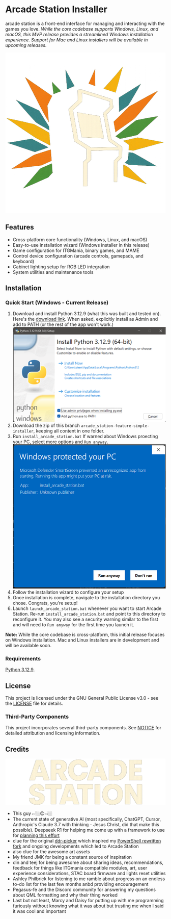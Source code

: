 # Arcade Station Installer

arcade station is a front-end interface for managing and interacting with the games you love.
*While the core codebase supports Windows, Linux, and macOS, this MVP release provides a streamlined Windows installation experience. Support for Mac and Linux installers will be available in upcoming releases.*

![Logo](assets/images/banners/arcade_station_no_text.png)

## Features

- Cross-platform core functionality (Windows, Linux, and macOS)
- Easy-to-use installation wizard (Windows installer in this release)
- Game configuration for ITGMania, binary games, and MAME
- Control device configuration (arcade controls, gamepads, and keyboard)
- Cabinet lighting setup for RGB LED integration
- System utilities and maintenance tools

## Installation

### Quick Start (Windows - Current Release)

1. Download and install Python 3.12.9 (what this was built and tested on). Here's the [download link](https://www.python.org/downloads/release/python-3129/). When asked, explicitly install as Admin and add to PATH (or the rest of the app won't work.)
![Python options](assets/images/readme/python.png)
2. Download the zip of this branch `arcade_station-feature-simple-installer`, keeping all content in one folder.
3. Run `install_arcade_station.bat` If warned about Windows proecting your PC, select more options and `Run anyway`.
![Security warning](assets/images/readme/security-warning.png)
4. Follow the installation wizard to configure your setup
5. Once installation is complete, navigate to the installation directory you chose. Congrats, you're setup!
6. Launch `launch_arcade_station.bat` whenever you want to start Arcade Station. Re-run `install_arcade_station.bat` and point to this directory to reconfigure it.
You may also see a security warning similar to the first and will need to `Run anyway` for the first time you launch it.

**Note:** While the core codebase is cross-platform, this initial release focuses on Windows installation. Mac and Linux installers are in development and will be available soon.

### Requirements

[Python 3.12.9](https://www.python.org/downloads/release/python-3129/).

## License

This project is licensed under the GNU General Public License v3.0 - see the [LICENSE](LICENSE) file for details.

### Third-Party Components

This project incorporates several third-party components. See [NOTICE](NOTICE) for detailed attribution and licensing information.

## Credits

![Text](assets/images/banners/arcade_station_only_text.png)

- This guy 👉🏼😉👈🏼
- The current state of generative AI (most specifically, ChatGPT, Cursor, Anthropic's Claude 3.7 with thinking - Jesus Christ, did that make this possible). Deepseek R1 for helping me come up with a framework to use for [planning this effort](PLAN.md)
- clue for the original [ddr-picker](https://github.com/evanclue/ddr-picker) which inspired my [PowerShell rewritten fork](https://github.com/dtammam/ddr-picker) and ongoing developments which led to Arcade Station
- also clue for the awesome art assets
- My friend JMK for being a constant source of inspiration
- din and teej for being awesome about sharing ideas, recommendations, feedback for things like ITGmania compatible modules, art, user experience considerations, STAC board firmware and lights reset utilities
- Ashley Philbrick for listening to me ramble about progress on an endless to-do list for the last few months anbd providing encouragement
- Pegasus-fe and the Discord community for answering my questions about QML formatting and why their thing worked
- Last but not least, Marcy and Daisy for putting up with me programming furiously without knowing what it was about but trusting me when I said it was cool and important
